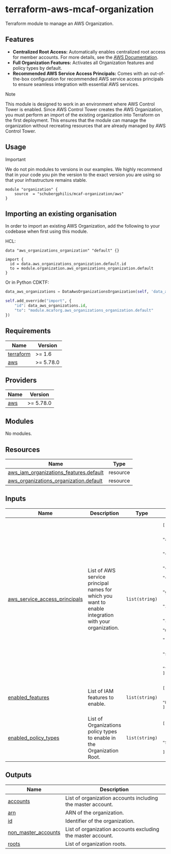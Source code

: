 # terraform-aws-mcaf-organization

Terraform module to manage an AWS Organization.

## Features

- **Centralized Root Access:** Automatically enables centralized root access for member accounts. For more details, see the [AWS Documentation](https://docs.aws.amazon.com/IAM/latest/UserGuide/id_root-enable-root-access.html).
- **Full Organization Features:** Activates all Organization features and policy types by default.
- **Recommended AWS Service Access Principals:**  Comes with an out-of-the-box configuration for recommended AWS service access principals to ensure seamless integration with essential AWS services.

> [!NOTE]
> This module is designed to work in an environment where AWS Control Tower is enabled. Since AWS Control Tower creates the AWS Organization, you must perform an import of the existing organization into Terraform on the first deployment. This ensures that the module can manage the organization without recreating resources that are already managed by AWS Control Tower.

## Usage

> [!IMPORTANT]
> We do not pin modules to versions in our examples. We highly recommend that in your code you pin the version to the exact version you are using so that your infrastructure remains stable.

```hcl
module "organization" {
    source  = "schubergphilis/mcaf-organization/aws"
}
```

## Importing an existing organisation

In order to import an existing AWS Organization, add the following to your codebase when first using this module.

HCL:

```hcl
data "aws_organizations_organization" "default" {}

import {
  id = data.aws_organizations_organization.default.id
  to = module.organization.aws_organizations_organization.default
}
```

Or in Python CDKTF:

```python
data_aws_organizations = DataAwsOrganizationsOrganization(self, 'data_aws_organizations')

self.add_override("import", {
    "id": data_aws_organizations.id,
    "to": "module.mcaforg.aws_organizations_organization.default"
})
```

<!-- BEGIN_TF_DOCS -->
## Requirements

| Name | Version |
|------|---------|
| <a name="requirement_terraform"></a> [terraform](#requirement\_terraform) | >= 1.6 |
| <a name="requirement_aws"></a> [aws](#requirement\_aws) | >= 5.78.0 |

## Providers

| Name | Version |
|------|---------|
| <a name="provider_aws"></a> [aws](#provider\_aws) | >= 5.78.0 |

## Modules

No modules.

## Resources

| Name | Type |
|------|------|
| [aws_iam_organizations_features.default](https://registry.terraform.io/providers/hashicorp/aws/latest/docs/resources/iam_organizations_features) | resource |
| [aws_organizations_organization.default](https://registry.terraform.io/providers/hashicorp/aws/latest/docs/resources/organizations_organization) | resource |

## Inputs

| Name | Description | Type | Default | Required |
|------|-------------|------|---------|:--------:|
| <a name="input_aws_service_access_principals"></a> [aws\_service\_access\_principals](#input\_aws\_service\_access\_principals) | List of AWS service principal names for which you want to enable integration with your organization. | `list(string)` | <pre>[<br/>  "account.amazonaws.com",<br/>  "auditmanager.amazonaws.com",<br/>  "backup.amazonaws.com",<br/>  "cloudtrail.amazonaws.com",<br/>  "compute-optimizer.amazonaws.com",<br/>  "config-multiaccountsetup.amazonaws.com",<br/>  "config.amazonaws.com",<br/>  "controltower.amazonaws.com",<br/>  "guardduty.amazonaws.com",<br/>  "health.amazonaws.com",<br/>  "iam.amazonaws.com",<br/>  "inspector2.amazonaws.com",<br/>  "ipam.amazonaws.com",<br/>  "malware-protection.guardduty.amazonaws.com",<br/>  "ram.amazonaws.com",<br/>  "reporting.trustedadvisor.amazonaws.com",<br/>  "securityhub.amazonaws.com",<br/>  "sso.amazonaws.com",<br/>  "tagpolicies.tag.amazonaws.com"<br/>]</pre> | no |
| <a name="input_enabled_features"></a> [enabled\_features](#input\_enabled\_features) | List of IAM features to enable. | `list(string)` | <pre>[<br/>  "RootCredentialsManagement",<br/>  "RootSessions"<br/>]</pre> | no |
| <a name="input_enabled_policy_types"></a> [enabled\_policy\_types](#input\_enabled\_policy\_types) | List of Organizations policy types to enable in the Organization Root. | `list(string)` | <pre>[<br/> "AISERVICES_OPT_OUT_POLICY",<br/>  "BACKUP_POLICY",<br/>  "SERVICE_CONTROL_POLICY",<br/>  "TAG_POLICY"<br/>]</pre> | no |

## Outputs

| Name | Description |
|------|-------------|
| <a name="output_accounts"></a> [accounts](#output\_accounts) | List of organization accounts including the master account. |
| <a name="output_arn"></a> [arn](#output\_arn) | ARN of the organization. |
| <a name="output_id"></a> [id](#output\_id) | Identifier of the organization. |
| <a name="output_non_master_accounts"></a> [non\_master\_accounts](#output\_non\_master\_accounts) | List of organization accounts excluding the master account. |
| <a name="output_roots"></a> [roots](#output\_roots) | List of organization roots. |
<!-- END_TF_DOCS -->
